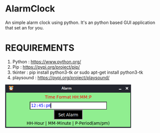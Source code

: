 # AlarmClock
An simple alarm clock using python.
It's an python based GUI application that set an for you.

# REQUIREMENTS

1. Python : https://www.python.org/ 
2. Pip : https://pypi.org/project/pip/
3. tkinter : pip install python3-tk *or* sudo apt-get install python3-tk 
4. playsound : https://pypi.org/project/playsound/

![Alarm Clock](https://github.com/IAmSimarpreetSingh/AlarmClock/blob/main/Alarm%20Clock/Output.png)

